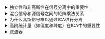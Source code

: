 
<details>
<summary>独立性和非高斯性在信号分离中的重要性</summary>   
  
**独立性**：ICA的基础是源信号之间的统计独立性。统计独立意味着一个信号的值不提供关于另一个信号值的任何信息。独立性是通过最小化信号间的相互信息或最大化非高斯性来量化。

**非高斯性**：正如之前提到的，非高斯性是ICA分离源信号的关键。大多数自然信号是非高斯的，ICA利用这一特性来辨识和分离信号。非高斯性可以通过计算信号的偏度和峰度等高阶统计量来评估。
</details>
<details>
<summary>混合信号和源信号之间的矩阵乘法关系</summary> 


### 混合信号和源信号之间的关系

在许多实际应用中，如音频处理或医学信号分析中，我们观察到的信号（混合信号）往往是几种不同信号的组合。想象一下，你在一个房间里有多个人同时说话，而你在房间的不同位置放置了几个麦克风。每个麦克风捕捉到的音频信号（混合信号）是房间中所有人声音的混合，这种混合是由各个声源到麦克风的距离和声音强度共同作用的结果。

在数学模型中，我们将每个独立的声源视为一个源信号。如果我们有$ \( n \) $个源信号和 $\( m \）$ 个麦克风，那么我们可以用以下的矩阵乘法来表示这种关系：

$\[
X = A \times S
\]$

这里：
- **$\( X \)$** 是一个 $\( m \times t \)$ 矩阵，代表每个麦克风在每个时间点捕捉到的混合信号。
- **$\( A \)$** 是一个 $\( m \times n \)$ 矩阵，称为混合矩阵，其中的元素表示每个源信号对每个麦克风信号的贡献度。
- **$\( S \)$** 是一个 $\( n \times t \)$ 矩阵，表示 \( n \) 个独立源信号在每个时间点的信号强度。

### 矩阵乘法的作用

矩阵乘法在这里用来模拟实际的混合过程。每个混合信号 $\( X \) $中的元素是由相应的源信号$ \( S \) $ 经过混合矩阵 $ \( A \) $的线性组合生成的。具体来说，每个麦克风接收到的信号是每个源信号乘以一个权重（这个权重取决于源信号到麦克风的相对位置和其他因素），然后将这些加权的信号加总得到。

### 信号处理中的作用

在信号处理的应用中，我们通常想要从混合信号$ \( X \) $中恢复出原始的独立源信号$ \( S \)$。这个过程称为信号分离或源分离。理解矩阵 $\( X = A \times S \) $的结构和意义是设计有效的信号分离算法（如ICA）的基础。ICA算法尝试估计逆矩阵 $\( W \)$，这样 $\( W \times X \)$ 尽可能接近 $\( S \)$，从而实现源信号的恢复。
</details>
<details>
<summary>为什么高斯信号难以通过ICA进行分离</summary> 
  
### 为什么高斯信号难以通过ICA进行分离

ICA（独立成分分析）的目的是从观测到的混合信号中分离出独立的源信号。ICA主要依赖于源信号的非高斯性来实现分离。高斯信号难以通过ICA进行分离的原因包括以下几点：

1. **高斯信号的线性组合仍然是高斯的**：如果源信号是高斯分布的，那么它们的任何线性组合也将是高斯分布的。这意味着混合信号中的高斯成分不能通过最大化或最小化某些统计特性（如非高斯性）来区分。

2. **高斯信号的特征缺乏区分性**：高斯分布在均值和方差已知的情况下，具有最大熵。这意味着它们的统计特性（如均值、方差）提供的信息量最少，无法为分离过程提供足够的线索。

3. **独立性的难以验证**：高斯信号的独立性只能通过二阶统计量（如协方差矩阵）来验证，而这在实际应用中是不够的。对于非高斯信号，独立性可以通过更高阶的统计量来检验，这为分离提供了更多的信息。

</details>
<details>
<summary>高阶统计量（如偏度和峰度）在ICA中的重要性</summary> 
 高阶统计量在ICA中扮演了关键角色，因为它们提供了关于信号非高斯性的定量描述：

1. **偏度（Skewness）**：偏度是第三阶矩，度量了分布的对称性。非对称分布具有显著的偏度，这在信号分离过程中是一个重要特征。正偏度表示分布右尾较长，负偏度表示分布左尾较长。高斯分布的峰度为3，但非高斯信号的峰度通常不同于3。

2. **峰度（Kurtosis）**：峰度是第四阶矩，度量了分布的峰度或尖度。高峰度分布具有较尖的峰值和较重的尾部，这与高斯分布（峰度为3）明显不同。高峰度或低峰度信号在分离过程中提供了更多的特征信息。

通过最大化这些高阶统计量，ICA算法能够识别和分离出源信号的非高斯特性。这些高阶统计量的使用，使得ICA能够超越二阶统计量的限制，有效地分离出独立的源信号。
 
</details>
<details>
<summary>滤波器</summary> 
</details>
